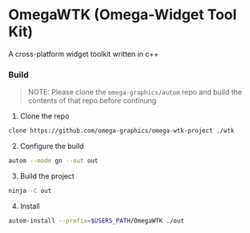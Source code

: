 # OmegaWTK (Omega-Widget Tool Kit)
 A cross-platform widget toolkit written in c++

### Build 

>NOTE: Please clone the `omega-graphics/autom` repo and build the contents of that repo before continung
1. Clone the repo
```sh
clone https://github.com/omega-graphics/omega-wtk-project ./wtk
```
2. Configure the build
```sh
autom --mode gn --out out
```

3. Build the project
```sh
ninja -C out
```

4. Install
```sh
autom-install --prefix=$USERS_PATH/OmegaWTK ./out
```